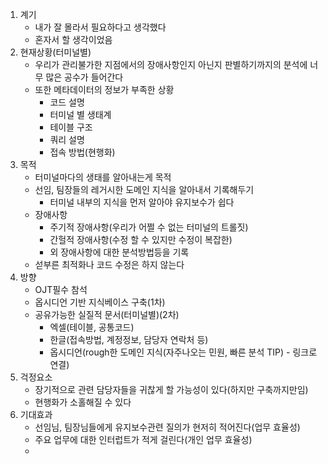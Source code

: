1. 계기
	- 내가 잘 몰라서 필요하다고 생각했다
	- 혼자서 할 생각이었음
2. 현재상황(터미널별)
	- 우리가 관리불가한 지점에서의 장애사항인지 아닌지 판별하기까지의 분석에 너무 많은 공수가 들어간다
	- 또한 메타데이터의 정보가 부족한 상황
		- 코드 설명
		- 터미널 별 생태계
		- 테이블 구조
		- 쿼리 설명
		- 접속 방법(현행화)
3. 목적
	- 터미널마다의 생태를 알아내는게 목적
	- 선임, 팀장들의 레거시한 도메인 지식을 알아내서 기록해두기
		- 터미널 내부의 지식을 먼저 알아야 유지보수가 쉽다 
	- 장애사항
		- 주기적 장애사항(우리가 어쩔 수 없는 터미널의 트롤짓)
		- 간헐적 장애사항(수정 할 수 있지만 수정이 복잡한)
		- 외 장애사항에 대한 분석방법등을 기록
	- 섣부른 최적화나 코드 수정은 하지 않는다
4. 방향
	- OJT필수 참석
	- 옵시디언 기반 지식베이스 구축(1차)
	- 공유가능한 실질적 문서(터미널별)(2차)
		- 엑셀(테이블, 공통코드)
		- 한글(접속방법, 계정정보, 담당자 연락처 등)
		- 옵시디언(rough한 도메인 지식(자주나오는 민원, 빠른 분석 TIP) - 링크로 연결)
5. 걱정요소
	- 장기적으로 관련 담당자들을 귀찮게 할 가능성이 있다(하지만 구축까지만임)
	- 현행화가 소홀해질 수 있다
6. 기대효과
	- 선임님, 팀장님들에게 유지보수관련 질의가 현저히 적어진다(업무 효율성)
	- 주요 업무에 대한 인터럽트가 적게 걸린다(개인 업무 효율성)
	- 